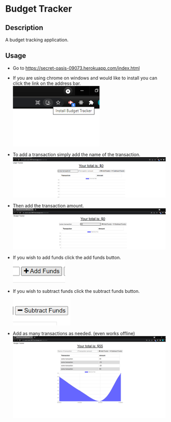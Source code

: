 # Budget Tracker

## Description

A budget tracking application.

## Usage

* Go to https://secret-oasis-09073.herokuapp.com/index.html 

* If you are using chrome on windows and would like to install you can click the link on the address bar.
![install-for-windows](screenshots/install.png)

* To add a transaction simply add the name of the transaction.
![transaction-name](screenshots/transaction-name.png)

* Then add the transaction amount.
![transaction-amount](screenshots/transaction-amount.png)

* If you wish to add funds click the add funds button.
![add-funds](screenshots/add-funds.png)

* If you wish to subtract funds click the subtract funds button.
![subtract-funds](screenshots/subtract-funds.png)

* Add as many transactions as needed. (even works offline)
![transactions](screenshots/transactions.png)

